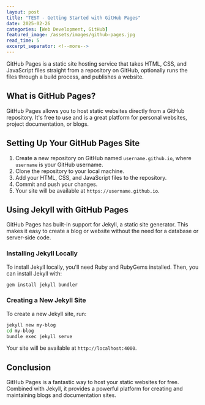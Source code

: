 ```yaml
---
layout: post
title: "TEST - Getting Started with GitHub Pages"
date: 2025-02-26
categories: [Web Development, GitHub]
featured_image: /assets/images/github-pages.jpg
read_time: 5
excerpt_separator: <!--more-->
---
```


GitHub Pages is a static site hosting service that takes HTML, CSS, and JavaScript files straight from a repository on GitHub, optionally runs the files through a build process, and publishes a website.

<!--more-->

## What is GitHub Pages?

GitHub Pages allows you to host static websites directly from a GitHub repository. It's free to use and is a great platform for personal websites, project documentation, or blogs.

## Setting Up Your GitHub Pages Site

1. Create a new repository on GitHub named `username.github.io`, where `username` is your GitHub username.
2. Clone the repository to your local machine.
3. Add your HTML, CSS, and JavaScript files to the repository.
4. Commit and push your changes.
5. Your site will be available at `https://username.github.io`.

## Using Jekyll with GitHub Pages

GitHub Pages has built-in support for Jekyll, a static site generator. This makes it easy to create a blog or website without the need for a database or server-side code.

### Installing Jekyll Locally

To install Jekyll locally, you'll need Ruby and RubyGems installed. Then, you can install Jekyll with:

```bash
gem install jekyll bundler
```

### Creating a New Jekyll Site

To create a new Jekyll site, run:

```bash
jekyll new my-blog
cd my-blog
bundle exec jekyll serve
```

Your site will be available at `http://localhost:4000`.

## Conclusion

GitHub Pages is a fantastic way to host your static websites for free. Combined with Jekyll, it provides a powerful platform for creating and maintaining blogs and documentation sites.
